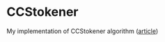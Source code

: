 # CCStokener

My implementation of CCStokener algorithm ([article](https://www.sciencedirect.com/science/article/abs/pii/S0164121223000134))
